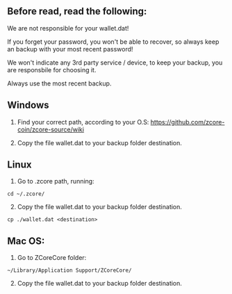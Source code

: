 ## Before read, read the following:

We are not responsible for your wallet.dat!

If you forget your password, you won't be able to recover, so always keep an backup with your most recent password!

We won't  indicate any 3rd party service / device, to keep your backup, you are responsbile for choosing it.

Always use the most recent backup.


## Windows

1. Find your correct path, according to your O.S:
https://github.com/zcore-coin/zcore-source/wiki

2. Copy the file wallet.dat to your backup folder destination.


## Linux

1. Go to .zcore path, running:

`cd ~/.zcore/`


2. Copy the file wallet.dat to your backup folder destination.

`cp ./wallet.dat <destination>`


## Mac OS:

1. Go to ZCoreCore folder:

`~/Library/Application Support/ZCoreCore/`

2. Copy the file wallet.dat to your backup folder destination.
